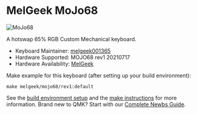 # MelGeek MoJo68

![MoJo68](https://cdn.shopifycdn.net/s/files/1/0078/2863/5712/products/c34621677ffc53ea6d1c68ab82100749_1024x1024@2x.jpg?v=1612186093)

A hotswap 65% RGB Custom Mechanical keyboard.

* Keyboard Maintainer: [melgeek001365](https://github.com/melgeek001365)
* Hardware Supported: MOJO68 rev1 20210717
* Hardware Availability: [MelGeek](https://www.melgeek.com/)

Make example for this keyboard (after setting up your build environment):

    make melgeek/mojo68/rev1:default

See the [build environment setup](https://docs.qmk.fm/#/getting_started_build_tools) and the [make instructions](https://docs.qmk.fm/#/getting_started_make_guide) for more information. Brand new to QMK? Start with our [Complete Newbs Guide](https://docs.qmk.fm/#/newbs).
